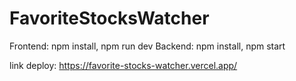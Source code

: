 # FavoriteStocksWatcher
Frontend: npm install, npm run dev
Backend: npm install, npm start

link deploy: https://favorite-stocks-watcher.vercel.app/
 
